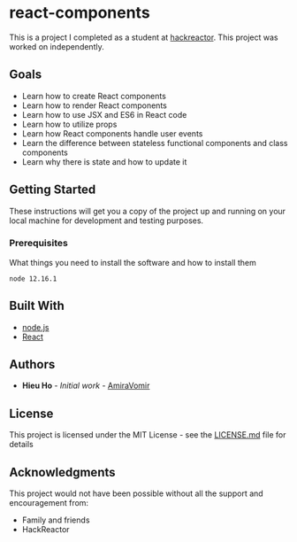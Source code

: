 # react-components
This is a project I completed as a student at [hackreactor](http://hackreactor.com). This project was worked on independently.

## Goals

* Learn how to create React components
* Learn how to render React components
* Learn how to use JSX and ES6 in React code
* Learn how to utilize props
* Learn how React components handle user events
* Learn the difference between stateless functional components and class components
* Learn why there is state and how to update it

## Getting Started

These instructions will get you a copy of the project up and running on your local machine for development and testing purposes.

### Prerequisites

What things you need to install the software and how to install them

```
node 12.16.1
```

## Built With

* [node.js](https://nodejs.org/en/)
* [React](https://reactjs.org/)

## Authors

* **Hieu Ho** - *Initial work* - [AmiraVomir](https://github.com/AmiraVomir)

## License

This project is licensed under the MIT License - see the [LICENSE.md](LICENSE.md) file for details

## Acknowledgments

This project would not have been possible without all the support and encouragement from:

* Family and friends
* HackReactor
